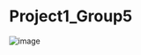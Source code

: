 # Project1_Group5


![image](https://user-images.githubusercontent.com/101364311/175832410-4e0874b2-de22-43b4-8eb6-2f2cf4eb58f0.png)
